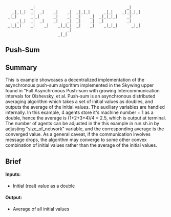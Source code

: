 ```
           _|                                        _|
   _|_|_|  _|  _|    _|    _|  _|_|_|      _|_|    _|_|_|_|
 _|_|      _|_|      _|    _|  _|    _|  _|_|_|_|    _|
     _|_|  _|  _|    _|    _|  _|    _|  _|          _|
 _|_|_|    _|    _|    _|_|_|  _|    _|    _|_|_|      _|_|
                           _|
                       _|_|
```

## Push-Sum 

## Summary 
This is example showcases a decentralized implementation of the asynchronous push-sum algorithm implemented in the Skywing upper found in "Full Asynchronous Push-sum with growing Intercommunication intervals for Olshevsky, et al. 
Push-sum is an asynchronous distributed averaging algorithm which takes a set of initial values as doubles, and outputs the average of the initial values.
The auxiliary variables are handled internally.
In this example, 4 agents store it's machine number + 1 as a double, hence the average is (1+2+3+4)/4 = 2.5, which is output at terminal.
The number of agents can be adjusted in the this example in run.sh.in by adjusting "size_of_network" variable, and the corresponding average is the converged value.
As a general caveat, if the communication involves message drops, the algorithm may converge to some other convex combination of initial values rather than the average of the initial values.  

## Brief 
#### Inputs: 
- Initial (real) value as a double 

#### Output: 
- Average of all initial values